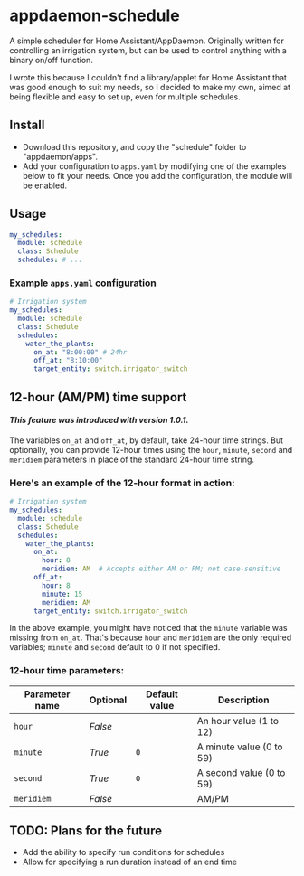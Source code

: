 # appdaemon-schedule
A simple scheduler for Home Assistant/AppDaemon.
Originally written for controlling an irrigation system, but can be used to control anything with a binary on/off function.

I wrote this because I couldn't find a library/applet for Home Assistant that was good enough to suit my needs, so I decided to make my own, aimed at being flexible and easy to set up, even for multiple schedules.


## Install
- Download this repository, and copy the "schedule" folder to "appdaemon/apps".
- Add your configuration to `apps.yaml` by modifying one of the examples below to fit your needs. Once you add the configuration, the module will be enabled.


## Usage

```yaml
my_schedules:
  module: schedule
  class: Schedule
  schedules: # ...
```

### Example `apps.yaml` configuration
```yaml
# Irrigation system
my_schedules:
  module: schedule
  class: Schedule
  schedules:
    water_the_plants:
      on_at: "8:00:00" # 24hr
      off_at: "8:10:00"
      target_entity: switch.irrigator_switch
```

## 12-hour (AM/PM) time support
#### <i>This feature was introduced with version 1.0.1.</i>

The variables `on_at` and `off_at`, by default, take 24-hour time strings. But optionally, you can provide 12-hour times using the `hour`, `minute`, `second` and `meridiem` parameters in place of the standard 24-hour time string.


### Here's an example of the 12-hour format in action:
```yaml
# Irrigation system
my_schedules:
  module: schedule
  class: Schedule
  schedules:
    water_the_plants:
      on_at:
        hour: 8
        meridiem: AM  # Accepts either AM or PM; not case-sensitive
      off_at: 
        hour: 8
        minute: 15
        meridiem: AM
      target_entity: switch.irrigator_switch
```
In the above example, you might have noticed that the `minute` variable was missing from `on_at`. That's because `hour` and `meridiem` are the only required variables; `minute` and `second` default to 0 if not specified.

### 12-hour time parameters:
| Parameter name | Optional | Default value | Description |
| --- | --- | --- | --- |
| `hour`     | <i> False </i>   |     | An hour value (1 to 12)
| `minute`   | <i> True  </i> | `0` | A minute value (0 to 59)
| `second`   | <i> True  </i> | `0` | A second value (0 to 59)
| `meridiem` | <i> False </i>   |     | AM/PM



## <b>TODO: Plans for the future</b>
- Add the ability to specify run conditions for schedules
- Allow for specifying a run duration instead of an end time
